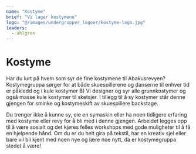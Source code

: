 ```yaml
---
name: "Kostyme"
brief: "Vi lager kostymene"
logo: "@/images/undergrupper_logoer/kostyme-logo.jpg"
leaders:
  - ahlgren
---
```


# Kostyme

Har du lurt på hvem som syr de fine kostymene til Abakusrevyen? Kostymegruppa sørger for at både skuespillerene og danserne til enhver tid er påkledd og i kule kostymer B) Vi designer og syr alle grunnkostymer og også masse kule kostymer til sketsjer. I tillegg til å sy kostymer står denne gjengen for sminke og kostymeskift av skuespillere backstage. 

Du trenger ikke å kunne sy, eie en symaskin eller ha noen tidligere erfaring med kostyme eller revy for å bli med i denne gjengen. Arbeidet legges opp til å være sosialt og det kjøres felles workshops med gode muligheter til å få en hjelpende hånd. Om du er du helt gira på tekstil, har en kreativ sjel eller bare vil bli kjent med noen nye og lære noe nytt, da er kostymegruppa stedet å være! 
